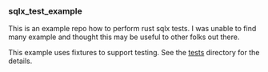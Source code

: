### sqlx_test_example

This is an example repo how to perform rust sqlx tests.  I was unable to find many example and thought this may be useful to other folks out there. 

This example uses fixtures to support testing.  See the [tests](./tests) directory for the details.

